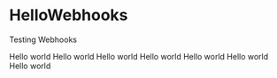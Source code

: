 # HelloWebhooks
Testing Webhooks

Hello world
Hello world
Hello world
Hello world
Hello world
Hello world
Hello world
